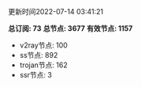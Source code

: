更新时间2022-07-14 03:41:21

**总订阅: 73**
**总节点: 3677**
**有效节点: 1157**
- v2ray节点: 100
- ss节点: 892
- trojan节点: 162
- ssr节点: 3
